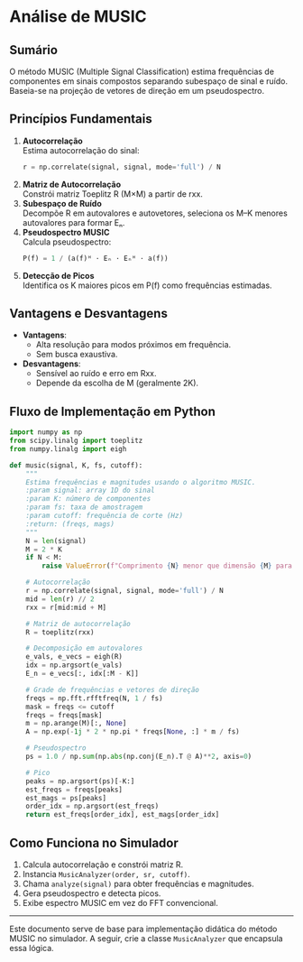 # Análise de MUSIC

## Sumário

O método MUSIC (Multiple Signal Classification) estima frequências de componentes em sinais compostos separando subespaço de sinal e ruído. Baseia-se na projeção de vetores de direção em um pseudospectro.

## Princípios Fundamentais

1. **Autocorrelação**  
   Estima autocorrelação do sinal:
   ```python
   r = np.correlate(signal, signal, mode='full') / N
   ```
2. **Matriz de Autocorrelação**  
   Constrói matriz Toeplitz R (M×M) a partir de rxx.
3. **Subespaço de Ruído**  
   Decompõe R em autovalores e autovetores, seleciona os M–K menores autovalores para formar Eₙ.
4. **Pseudospectro MUSIC**  
   Calcula pseudospectro:
   ```python
   P(f) = 1 / (a(f)ᴴ · Eₙ · Eₙᴴ · a(f))
   ```
5. **Detecção de Picos**  
   Identifica os K maiores picos em P(f) como frequências estimadas.

## Vantagens e Desvantagens

- **Vantagens**:  
  - Alta resolução para modos próximos em frequência.  
  - Sem busca exaustiva.
- **Desvantagens**:  
  - Sensível ao ruído e erro em Rxx.  
  - Depende da escolha de M (geralmente 2K).

## Fluxo de Implementação em Python

```python
import numpy as np
from scipy.linalg import toeplitz
from numpy.linalg import eigh

def music(signal, K, fs, cutoff):
    """
    Estima frequências e magnitudes usando o algoritmo MUSIC.
    :param signal: array 1D do sinal
    :param K: número de componentes
    :param fs: taxa de amostragem
    :param cutoff: frequência de corte (Hz)
    :return: (freqs, mags)
    """
    N = len(signal)
    M = 2 * K
    if N < M:
        raise ValueError(f"Comprimento {N} menor que dimensão {M} para MUSIC")

    # Autocorrelação
    r = np.correlate(signal, signal, mode='full') / N
    mid = len(r) // 2
    rxx = r[mid:mid + M]

    # Matriz de autocorrelação
    R = toeplitz(rxx)

    # Decomposição em autovalores
    e_vals, e_vecs = eigh(R)
    idx = np.argsort(e_vals)
    E_n = e_vecs[:, idx[:M - K]]

    # Grade de frequências e vetores de direção
    freqs = np.fft.rfftfreq(N, 1 / fs)
    mask = freqs <= cutoff
    freqs = freqs[mask]
    m = np.arange(M)[:, None]
    A = np.exp(-1j * 2 * np.pi * freqs[None, :] * m / fs)

    # Pseudospectro
    ps = 1.0 / np.sum(np.abs(np.conj(E_n).T @ A)**2, axis=0)

    # Pico
    peaks = np.argsort(ps)[-K:]
    est_freqs = freqs[peaks]
    est_mags = ps[peaks]
    order_idx = np.argsort(est_freqs)
    return est_freqs[order_idx], est_mags[order_idx]
```

## Como Funciona no Simulador

1. Calcula autocorrelação e constrói matriz R.  
2. Instancia `MusicAnalyzer(order, sr, cutoff)`.  
3. Chama `analyze(signal)` para obter frequências e magnitudes.  
4. Gera pseudospectro e detecta picos.  
5. Exibe espectro MUSIC em vez do FFT convencional.

---

Este documento serve de base para implementação didática do método MUSIC no simulador. A seguir, crie a classe `MusicAnalyzer` que encapsula essa lógica.
